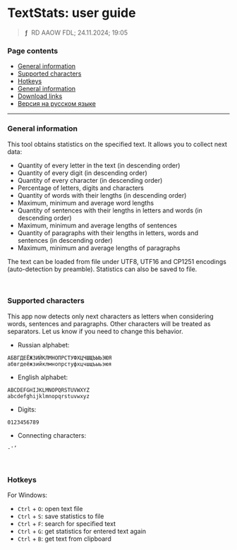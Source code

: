 # TextStats: user guide
> **ƒ** &nbsp;RD AAOW FDL; 24.11.2024; 19:05



### Page contents

- [General information](#general-information)
- [Supported characters](#supported-characters)
- [Hotkeys](#hotkeys)
- [General information](#general-information)
- [Download links](https://adslbarxatov.github.io/DPArray#textstats)
- [Версия на русском языке](https://adslbarxatov.github.io/TextStats/ru)

---

### General information

This tool obtains statistics on the specified text. It allows you to collect next data:
- Quantity of every letter in the text (in descending order)
- Quantity of every digit (in descending order)
- Quantity of every character (in descending order)
- Percentage of letters, digits and characters
- Quantity of words with their lengths (in descending order)
- Maximum, minimum and average word lengths
- Quantity of sentences with their lengths in letters and words (in descending order)
- Maximum, minimum and average lengths of sentences
- Quantity of paragraphs with their lengths in letters, words and sentences (in descending order)
- Maximum, minimum and average lengths of paragraphs

The text can be loaded from file under UTF8, UTF16 and CP1251 encodings (auto-detection by
preamble). Statistics can also be saved to file.

&nbsp;



### Supported characters

This app now detects only next characters as letters when considering words,
sentences and paragraphs. Other characters will be treated as separators. Let us know if you
need to change this behavior.

- Russian alphabet:

```
АБВГДЕЁЖЗИЙКЛМНОПРСТУФХЦЧШЩЪЫЬЭЮЯ
абвгдеёжзийклмнопрстуфхцчшщъыьэюя
```

- English alphabet:

```
ABCDEFGHIJKLMNOPQRSTUVWXYZ
abcdefghijklmnopqrstuvwxyz
```

- Digits:

```
0123456789
```
- Connecting characters:

```
-'’
```

&nbsp;



### Hotkeys

For Windows:
- `Ctrl` + `O`: open text file
- `Ctrl` + `S`: save statistics to file
- `Ctrl` + `F`: search for specified text
- `Ctrl` + `G`: get statistics for entered text again
- `Ctrl` + `B`: get text from clipboard
